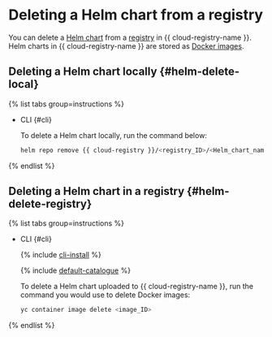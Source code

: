 # Deleting a Helm chart from a registry

You can delete a [Helm chart](https://helm.sh/docs/topics/charts/) from a [registry](../../concepts/registry.md) in {{ cloud-registry-name }}. Helm charts in {{ cloud-registry-name }} are stored as [Docker images](../../concepts/docker-image.md).

## Deleting a Helm chart locally {#helm-delete-local}

{% list tabs group=instructions %}

- CLI {#cli}

  To delete a Helm chart locally, run the command below:

  ```bash
  helm repo remove {{ cloud-registry }}/<registry_ID>/<Helm_chart_name>:<version>
  ```

{% endlist %}

## Deleting a Helm chart in a registry {#helm-delete-registry}

{% list tabs group=instructions %}

- CLI {#cli}

  {% include [cli-install](../../../_includes/cli-install.md) %}

  {% include [default-catalogue](../../../_includes/default-catalogue.md) %}

  To delete a Helm chart uploaded to {{ cloud-registry-name }}, run the command you would use to delete Docker images:

  ```bash
  yc container image delete <image_ID>
  ```

{% endlist %}